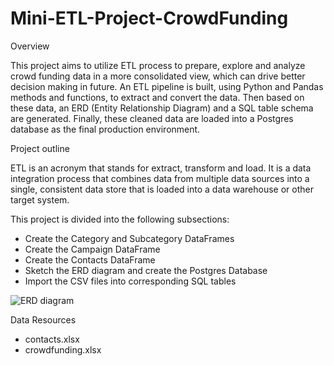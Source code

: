 # Mini-ETL-Project-CrowdFunding

Overview

This project aims to utilize ETL process to prepare, explore and analyze crowd funding data in a more consolidated view, which can drive better decision making in future.
An ETL pipeline is built, using Python and Pandas methods and functions, to extract and convert the data. Then based on these data, an ERD (Entity Relationship Diagram) and a SQL table schema are generated. Finally, these cleaned data are loaded into a Postgres database as the final production environment.

Project outline

ETL is an acronym that stands for extract, transform and load. It is a data integration process that combines data from multiple data sources into a single, consistent data store that is loaded into a data warehouse or other target system. 

This project is divided into the following subsections:
* Create the Category and Subcategory DataFrames
* Create the Campaign DataFrame
* Create the Contacts DataFrame
* Sketch the ERD diagram and create the Postgres Database
* Import the CSV files into corresponding SQL tables

![ERD diagram](https://github.com/wei3chen2/Mini-ETL-Project-/blob/main/ERD%20diagram%20(2).png)

Data Resources

* contacts.xlsx
* crowdfunding.xlsx



